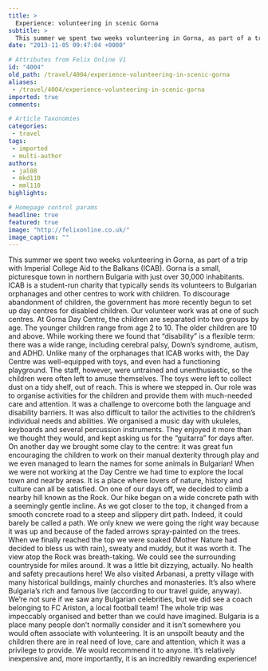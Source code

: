 ```yaml
---
title: >
  Experience: volunteering in scenic Gorna
subtitle: >
  This summer we spent two weeks volunteering in Gorna, as part of a trip with Imperial College Aid to the Balkans (ICAB). Gorna is a small, picturesque town in northern Bulgaria with just over 30,000 inhabitants.
date: "2013-11-05 09:47:04 +0000"

# Attributes from Felix Online V1
id: "4004"
old_path: /travel/4004/experience-volunteering-in-scenic-gorna
aliases:
 - /travel/4004/experience-volunteering-in-scenic-gorna
imported: true
comments:

# Article Taxonomies
categories:
 - travel
tags:
 - imported
 - multi-author
authors:
 - jal08
 - mkd110
 - mml110
highlights:

# Homepage control params
headline: true
featured: true
image: "http://felixonline.co.uk/"
image_caption: ""
---
```


This summer we spent two weeks volunteering in Gorna, as part of a trip with Imperial College Aid to the Balkans (ICAB). Gorna is a small, picturesque town in northern Bulgaria with just over 30,000 inhabitants.
 ICAB is a student-run charity that typically sends its volunteers to Bulgarian orphanages and other centres to work with children. To discourage abandonment of children, the government has more recently begun to set up day centres for disabled children. Our volunteer work was at one of such centres.
 At Gorna Day Centre, the children are separated into two groups by age. The younger children range from age 2 to 10. The older children are 10 and above. While working there we found that “disability” is a flexible term: there was a wide range, including cerebral palsy, Down’s syndrome, autism, and ADHD.
 Unlike many of the orphanages that ICAB works with, the Day Centre was well-equipped with toys, and even had a functioning playground.
 The staff, however, were untrained and unenthusiastic, so the children were often left to amuse themselves. The toys were left to collect dust on a tidy shelf, out of reach. This is where we stepped in. Our role was to organise activities for the children and provide them with much-needed care and attention. It was a challenge to overcome both the language and disability barriers. It was also difficult to tailor the activities to the children’s individual needs and abilities.
 We organised a music day with ukuleles, keyboards and several percussion instruments. They enjoyed it more than we thought they would, and kept asking us for the “guitarra” for days after. On another day we brought some clay to the centre: it was great fun encouraging the children to work on their manual dexterity through play and we even managed to learn the names for some animals in Bulgarian!
 When we were not working at the Day Centre we had time to explore the local town and nearby areas. It is a place where lovers of nature, history and culture can all be satisfied.
 On one of our days off, we decided to climb a nearby hill known as the Rock. Our hike began on a wide concrete path with a seemingly gentle incline. As we got closer to the top, it changed from a smooth concrete road to a steep and slippery dirt path. Indeed, it could barely be called a path. We only knew we were going the right way because it was up and because of the faded arrows spray-painted on the trees. When we finally reached the top we were soaked (Mother Nature had decided to bless us with rain), sweaty and muddy, but it was worth it. The view atop the Rock was breath-taking. We could see the surrounding countryside for miles around. It was a little bit dizzying, actually. No health and safety precautions here!
 We also visited Arbanasi, a pretty village with many historical buildings, mainly churches and monasteries. It’s also where Bulgaria’s rich and famous live (according to our travel guide, anyway). We’re not sure if we saw any Bulgarian celebrities, but we did see a coach belonging to FC Ariston, a local football team!
 The whole trip was impeccably organised and better than we could have imagined. Bulgaria is a place many people don’t normally consider and it isn’t somewhere you would often associate with volunteering. It is an unspoilt beauty and the children there are in real need of love, care and attention, which it was a privilege to provide. We would recommend it to anyone. It’s relatively inexpensive and, more importantly, it is an incredibly rewarding experience!
